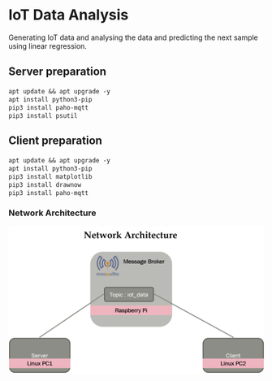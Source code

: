 # IoT Data Analysis
Generating IoT data and analysing the data and predicting the next sample using linear regression.

## Server preparation
```
apt update && apt upgrade -y
apt install python3-pip  
pip3 install paho-mqtt
pip3 install psutil  
```

## Client preparation
```
apt update && apt upgrade -y
apt install python3-pip
pip3 install matplotlib
pip3 install drawnow
pip3 install paho-mqtt
```

### Network Architecture 
![Network Architecture](arch.png)